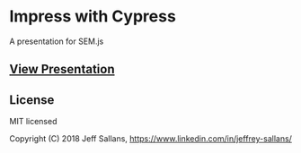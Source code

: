 # Impress with Cypress

A presentation for SEM.js

## [View Presentation](https://jeffsallans.github.io/impress-with-cypress-presentation/#/)

## License

MIT licensed

Copyright (C) 2018 Jeff Sallans, https://www.linkedin.com/in/jeffrey-sallans/
